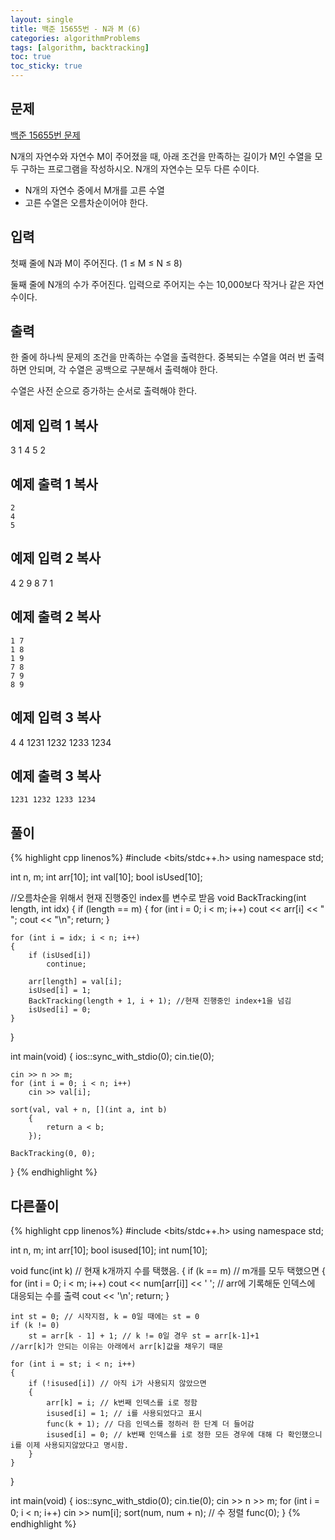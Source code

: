 ```yaml
---
layout: single
title: 백준 15655번 - N과 M (6)
categories: algorithmProblems
tags: [algorithm, backtracking]
toc: true
toc_sticky: true
---
```


## 문제
[백준 15655번 문제](https://www.acmicpc.net/problem/15655)

N개의 자연수와 자연수 M이 주어졌을 때, 아래 조건을 만족하는 길이가 M인 수열을 모두 구하는 프로그램을 작성하시오. N개의 자연수는 모두 다른 수이다.

- N개의 자연수 중에서 M개를 고른 수열
- 고른 수열은 오름차순이어야 한다.

## 입력

첫째 줄에 N과 M이 주어진다. (1 ≤ M ≤ N ≤ 8)

둘째 줄에 N개의 수가 주어진다. 입력으로 주어지는 수는 10,000보다 작거나 같은 자연수이다.

## 출력

한 줄에 하나씩 문제의 조건을 만족하는 수열을 출력한다. 중복되는 수열을 여러 번 출력하면 안되며, 각 수열은 공백으로 구분해서 출력해야 한다.

수열은 사전 순으로 증가하는 순서로 출력해야 한다.

## 예제 입력 1 복사

3 1
4 5 2

## 예제 출력 1 복사
```
2
4
5
```

## 예제 입력 2 복사

4 2
9 8 7 1

## 예제 출력 2 복사
```
1 7
1 8
1 9
7 8
7 9
8 9
```

## 예제 입력 3 복사

4 4
1231 1232 1233 1234

## 예제 출력 3 복사
```
1231 1232 1233 1234
```

## 풀이
{% highlight cpp linenos%}
#include <bits/stdc++.h>
using namespace std;

int n, m;
int arr[10];
int val[10];
bool isUsed[10];

//오름차순을 위해서 현재 진행중인 index를 변수로 받음
void BackTracking(int length, int idx)
{
    if (length == m)
    {
        for (int i = 0; i < m; i++)
            cout << arr[i] << " ";
        cout << "\n";
        return;
    }

    for (int i = idx; i < n; i++)
    {
        if (isUsed[i])
            continue;

        arr[length] = val[i];
        isUsed[i] = 1;
        BackTracking(length + 1, i + 1); //현재 진행중인 index+1을 넘김
        isUsed[i] = 0;
    }
}

int main(void) 
{
    ios::sync_with_stdio(0);
    cin.tie(0);

    cin >> n >> m;
    for (int i = 0; i < n; i++)
        cin >> val[i];

    sort(val, val + n, [](int a, int b)
        {
            return a < b;
        });

    BackTracking(0, 0);

}
{% endhighlight %}
   
## 다른풀이
{% highlight cpp linenos%}
#include <bits/stdc++.h>
using namespace std;

int n, m;
int arr[10];
bool isused[10];
int num[10];

void func(int k) // 현재 k개까지 수를 택했음.
{ 
    if (k == m) // m개를 모두 택했으면
    { 
        for (int i = 0; i < m; i++)
            cout << num[arr[i]] << ' '; // arr에 기록해둔 인덱스에 대응되는 수를 출력
        cout << '\n';
        return;
    }

    int st = 0; // 시작지점, k = 0일 때에는 st = 0
    if (k != 0) 
        st = arr[k - 1] + 1; // k != 0일 경우 st = arr[k-1]+1
    //arr[k]가 안되는 이유는 아래에서 arr[k]값을 채우기 때문

    for (int i = st; i < n; i++) 
    {
        if (!isused[i]) // 아직 i가 사용되지 않았으면
        { 
            arr[k] = i; // k번째 인덱스를 i로 정함
            isused[i] = 1; // i를 사용되었다고 표시
            func(k + 1); // 다음 인덱스를 정하러 한 단계 더 들어감
            isused[i] = 0; // k번째 인덱스를 i로 정한 모든 경우에 대해 다 확인했으니 i를 이제 사용되지않았다고 명시함.
        }
    }
}

int main(void) {
    ios::sync_with_stdio(0);
    cin.tie(0);
    cin >> n >> m;
    for (int i = 0; i < n; i++) 
        cin >> num[i];
    sort(num, num + n); // 수 정렬
    func(0);
}
{% endhighlight %}
